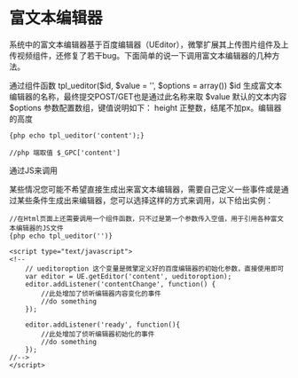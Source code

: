 # 富文本编辑器


系统中的富文本编辑器基于百度编辑器（UEditor），微擎扩展其上传图片组件及上传视频组件，还修复了若干bug。下面简单的说一下调用富文本编辑器的几种方法。

通过组件函数
tpl_ueditor($id, $value = '', $options = array())
$id 生成富文本编辑器的名称，最终提交POST/GET也是通过此名称来取
$value 默认的文本内容
$options 参数配置数组，键值说明如下：
height 正整数，结尾不加px。编辑器的高度
```
{php echo tpl_ueditor('content');}

//php 端取值 $_GPC['content']

```
通过JS来调用

某些情况您可能不希望直接生成出来富文本编辑器，需要自己定义一些事件或是通过某些条件生成出来编辑器，您可以选择这样的方式来调用，以下给出实例：
```
//在Html页面上还需要调用一个组件函数，只不过是第一个参数传入空值，用于引用各种富文本编辑器的JS文件
{php echo tpl_ueditor('')}

<script type="text/javascript">
<!--
    // ueditoroption 这个变量是微擎定义好的百度编辑器的初始化参数，直接使用即可
    var editor = UE.getEditor('content', ueditoroption);
    editor.addListener('contentChange', function() {
        //此处增加了侦听编辑器内容变化的事件
        //do something
    });

    editor.addListener('ready', function(){
        //此处增加了侦听编辑器初始化的事件
        //do something
    });
//-->
</script>

```
